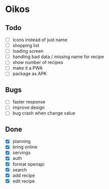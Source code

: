 # Oikos

## Todo

- [ ] Icons instead of just name
- [ ] shopping list
- [ ] loading screen
- [ ] handling bad data / missing name for recipe
- [ ] show number of recipes
- [ ] make it a PWA
- [ ] package as APK

## Bugs

- [ ] faster response
- [ ] improve design
- [ ] bug crash when change value

## Done

- [x] planning
- [x] bring online
- [x] servings
- [x] auth
- [x] format openapi
- [X] search
- [x] add recipe
- [x] edit recipe
